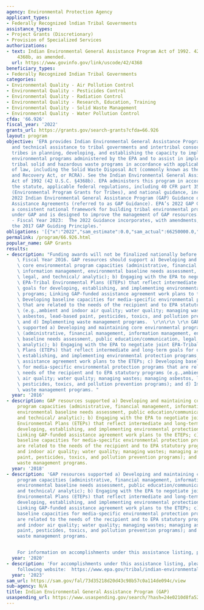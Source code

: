 ```yaml
---
agency: Environmental Protection Agency
applicant_types:
- Federally Recognized lndian Tribal Governments
assistance_types:
- Project Grants (Discretionary)
- Provision of Specialized Services
authorizations:
- text: Indian Environmental General Assistance Program Act of 1992. 42 U.S.C. &sect;
    4368b, as amended.
  url: https://www.govinfo.gov/link/uscode/42/4368
beneficiary_types:
- Federally Recognized Indian Tribal Governments
categories:
- Environmental Quality - Air Pollution Control
- Environmental Quality - Pesticides Control
- Environmental Quality - Radiation Control
- Environmental Quality - Research, Education, Training
- Environmental Quality - Solid Waste Management
- Environmental Quality - Water Pollution Control
cfda: '66.926'
fiscal_year: '2022'
grants_url: https://grants.gov/search-grants?cfda=66.926
layout: program
objective: 'EPA provides Indian Environmental General Assistance Program (GAP) financial
  and technical assistance to tribal governments and intertribal consortia to assist
  tribes in planning, developing, and establishing the capacity to implement federal
  environmental programs administered by the EPA and to assist in implementation of
  tribal solid and hazardous waste programs in accordance with applicable provisions
  of law, including the Solid Waste Disposal Act (commonly known as the Resource Conservation
  and Recovery Act, or RCRA). See the Indian Environmental General Assistance Program
  Act of 1992 (42 U.S.C. §4368b). EPA administers this program in accordance with
  the statute, applicable federal regulations, including 40 CFR part 35, subpart B
  (Environmental Program Grants for Tribes), and national guidance, including the
  2022 Indian Environmental General Assistance Program (GAP) Guidance on Financial
  Assistance Agreements (referred to as GAP Guidance). EPA’s 2022 GAP Guidance provides
  a consistent national framework for building tribal environmental program capacity
  under GAP and is designed to improve the management of GAP resources. Funding Priorities
  - Fiscal Year 2023:  The 2022 Guidance incorporates, with amendments, and supersedes
  the 2017 GAP Guiding Principles.'
obligations: '[{"x":"2022","sam_estimate":0.0,"sam_actual":66250000.0,"usa_spending_actual":43832150.0},{"x":"2023","sam_estimate":74750000.0,"sam_actual":0.0,"usa_spending_actual":52445593.0},{"x":"2024","sam_estimate":85000000.0,"sam_actual":0.0,"usa_spending_actual":36074826.0}]'
permalink: /program/66.926.html
popular_name: GAP Grants
results:
- description: "Funding awards will not be finalized nationally before the end of\
    \ Fiscal Year 2016. GAP resources should support a) Developing and maintaining\
    \ core environmental program capacities (administrative, financial management,\
    \ information management, environmental baseline needs assessment, public education/communication,\
    \ legal, and technical/ analytic); b) Engaging with the EPA to negotiate joint\
    \ EPA-Tribal Environmental Plans (ETEPs) that reflect intermediate and long-term\
    \ goals for developing, establishing, and implementing environmental protection\
    \ programs; Linking GAP-funded assistance agreement work plans to the ETEPs; c)\
    \ Developing baseline capacities for media-specific environmental protection programs\
    \ that are related to the needs of the recipient and to EPA statutory programs\
    \ (e.g.,ambient and indoor air quality; water quality; managing wastes; managing\
    \ asbestos, lead-based paint, pesticides, toxics, and pollution prevention programs);\
    \ and d) Implementing waste management programs.  \r\n\r\n \r\n GAP resources\
    \ supported a) Developing and maintaining core environmental program capacities\
    \ (administrative, financial management, information management, environmental\
    \ baseline needs assessment, public education/communication, legal, and technical/\
    \ analytic); b) Engaging with the EPA to negotiate joint EPA-Tribal Environmental\
    \ Plans (ETEPs) that reflect intermediate and long-term goals for developing,\
    \ establishing, and implementing environmental protection programs; Linking GAP-funded\
    \ assistance agreement work plans to the ETEPs; c) Developing baseline capacities\
    \ for media-specific environmental protection programs that are related to the\
    \ needs of the recipient and to EPA statutory programs (e.g.,ambient and indoor\
    \ air quality; water quality; managing wastes; managing asbestos, lead-based paint,\
    \ pesticides, toxics, and pollution prevention programs); and d) Implementing\
    \ waste management programs. "
  year: '2016'
- description: GAP resources supported a) Developing and maintaining core environmental
    program capacities (administrative, financial management, information management,
    environmental baseline needs assessment, public education/communication, legal,
    and technical/ analytic); b) Engaging with the EPA to negotiate joint EPA-Tribal
    Environmental Plans (ETEPs) that reflect intermediate and long-term goals for
    developing, establishing, and implementing environmental protection programs;
    Linking GAP-funded assistance agreement work plans to the ETEPs; c) Developing
    baseline capacities for media-specific environmental protection programs that
    are related to the needs of the recipient and to EPA statutory programs (e.g.,ambient
    and indoor air quality; water quality; managing wastes; managing asbestos, lead-based
    paint, pesticides, toxics, and pollution prevention programs); and d) Implementing
    waste management programs.
  year: '2018'
- description: 'GAP resources supported a) Developing and maintaining core environmental
    program capacities (administrative, financial management, information management,
    environmental baseline needs assessment, public education/communication, legal,
    and technical/ analytic); b) Engaging with the EPA to negotiate joint EPA-Tribal
    Environmental Plans (ETEPs) that reflect intermediate and long-term goals for
    developing, establishing, and implementing environmental protection programs;
    Linking GAP-funded assistance agreement work plans to the ETEPs; c) Developing
    baseline capacities for media-specific environmental protection programs that
    are related to the needs of the recipient and to EPA statutory programs (e.g.,ambient
    and indoor air quality; water quality; managing wastes; managing asbestos, lead-based
    paint, pesticides, toxics, and pollution prevention programs); and d) Implementing
    waste management programs.


    For information on accomplishments under this assistance listing, please visit:  https://www.epa.gov/newsreleases/epa-highlights-success-stories-indian-environment-general-assistance-program.'
  year: '2020'
- description: 'For accomplishments under this assistance listing, please visit the
    following website:  https://www.epa.gov/tribal/indian-environmental-general-assistance-program-gap.'
  year: '2023'
sam_url: https://sam.gov/fal/73d35218d20d43c98b57c0a114de094c/view
sub-agency: N/A
title: Indian Environmental General Assistance Program (GAP)
usaspending_url: https://www.usaspending.gov/search/?hash=24e0210d8fa52e67a5971ab64682fb6d
---
```

